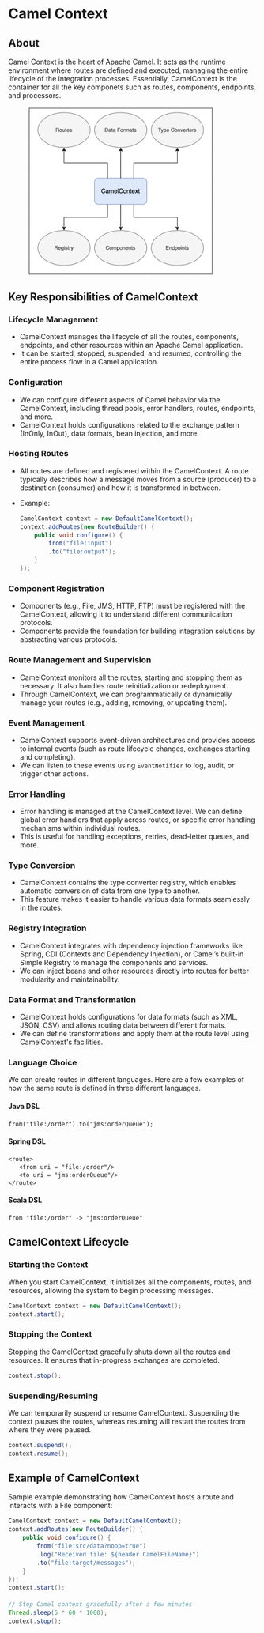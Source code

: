 # Camel Context

## **About**

Camel Context is the heart of Apache Camel. It acts as the runtime environment where routes are defined and executed, managing the entire lifecycle of the integration processes. Essentially, CamelContext is the container for all the key componets such as routes, components, endpoints, and processors.

<figure><img src="../../../../../.gitbook/assets/image (539).png" alt="" width="375"><figcaption></figcaption></figure>

## Key Responsibilities of CamelContext

### **Lifecycle Management**

* CamelContext manages the lifecycle of all the routes, components, endpoints, and other resources within an Apache Camel application.
* It can be started, stopped, suspended, and resumed, controlling the entire process flow in a Camel application.

### **Configuration**

* We can configure different aspects of Camel behavior via the CamelContext, including thread pools, error handlers, routes, endpoints, and more.
* CamelContext holds configurations related to the exchange pattern (InOnly, InOut), data formats, bean injection, and more.

### **Hosting Routes**

* All routes are defined and registered within the CamelContext. A route typically describes how a message moves from a source (producer) to a destination (consumer) and how it is transformed in between.
*   Example:

    ```java
    CamelContext context = new DefaultCamelContext();
    context.addRoutes(new RouteBuilder() {
        public void configure() {
            from("file:input")
            .to("file:output");
        }
    });
    ```

### **Component Registration**

* Components (e.g., File, JMS, HTTP, FTP) must be registered with the CamelContext, allowing it to understand different communication protocols.
* Components provide the foundation for building integration solutions by abstracting various protocols.

### **Route Management and Supervision**

* CamelContext monitors all the routes, starting and stopping them as necessary. It also handles route reinitialization or redeployment.
* Through CamelContext, we can programmatically or dynamically manage your routes (e.g., adding, removing, or updating them).

### **Event Management**

* CamelContext supports event-driven architectures and provides access to internal events (such as route lifecycle changes, exchanges starting and completing).
* We can listen to these events using `EventNotifier` to log, audit, or trigger other actions.

### **Error Handling**

* Error handling is managed at the CamelContext level. We can define global error handlers that apply across routes, or specific error handling mechanisms within individual routes.
* This is useful for handling exceptions, retries, dead-letter queues, and more.

### **Type Conversion**

* CamelContext contains the type converter registry, which enables automatic conversion of data from one type to another.
* This feature makes it easier to handle various data formats seamlessly in the routes.

### **Registry Integration**

* CamelContext integrates with dependency injection frameworks like Spring, CDI (Contexts and Dependency Injection), or Camel’s built-in Simple Registry to manage the components and services.
* We can inject beans and other resources directly into routes for better modularity and maintainability.

### **Data Format and Transformation**

* CamelContext holds configurations for data formats (such as XML, JSON, CSV) and allows routing data between different formats.
* We can define transformations and apply them at the route level using CamelContext's facilities.

### Language Choice

We can create routes in different languages. Here are a few examples of how the same route is defined in three different languages.

#### Java DSL

```
from("file:/order").to("jms:orderQueue");
```

#### Spring DSL

```
<route>
   <from uri = "file:/order"/>
   <to uri = "jms:orderQueue"/>
</route>
```

#### Scala DSL

```
from "file:/order" -> "jms:orderQueue"
```

## CamelContext Lifecycle

### **Starting the Context**

When you start CamelContext, it initializes all the components, routes, and resources, allowing the system to begin processing messages.

```java
CamelContext context = new DefaultCamelContext();
context.start();
```

### **Stopping the Context**

Stopping the CamelContext gracefully shuts down all the routes and resources. It ensures that in-progress exchanges are completed.

```java
context.stop();
```

### **Suspending/Resuming**

We can temporarily suspend or resume CamelContext. Suspending the context pauses the routes, whereas resuming will restart the routes from where they were paused.

```java
context.suspend();
context.resume();
```

## Example of CamelContext

Sample example demonstrating how CamelContext hosts a route and interacts with a File component:

```java
CamelContext context = new DefaultCamelContext();
context.addRoutes(new RouteBuilder() {
    public void configure() {
        from("file:src/data?noop=true")
        .log("Received file: ${header.CamelFileName}")
        .to("file:target/messages");
    }
});
context.start();

// Stop Camel context gracefully after a few minutes
Thread.sleep(5 * 60 * 1000);
context.stop();
```
